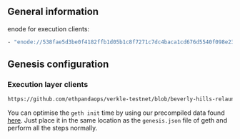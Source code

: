 ## General information
enode for execution clients:
```sh
- "enode://538fae5d3be0f4182ffb1d05b1c8f7271c7dc4baca1cd676d5540f098e2375fd70ce3c748a7cf2803aa5848b11e83947e0d7672140a08d976a811d6afc49a825@134.122.74.110:30303"
```

## Genesis configuration
### Execution layer clients

```sh
https://github.com/ethpandaops/verkle-testnet/blob/beverly-hills-relaunch/beverly-hills-testnet/custom_config_data/genesis.json
```

You can optimise the `geth init` time by using our precompiled data found [here](https://condrieu.fra1.digitaloceanspaces.com/precomp). 
Just place it in the same location as the `genesis.json` file of geth and perform all the steps normally. 

